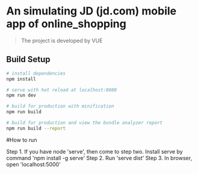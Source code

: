 # An simulating JD (jd.com) mobile app of online_shopping

> The project is developed by VUE

## Build Setup

``` bash
# install dependencies
npm install

# serve with hot reload at localhost:8080
npm run dev

# build for production with minification
npm run build

# build for production and view the bundle analyzer report
npm run build --report
```

#How to run

Step 1. If you have node 'serve', then come to step two. Install
        serve by command 'npm install -g serve'
Step 2. Run 'serve dist'
Step 3. In browser, open 'localhost:5000'
